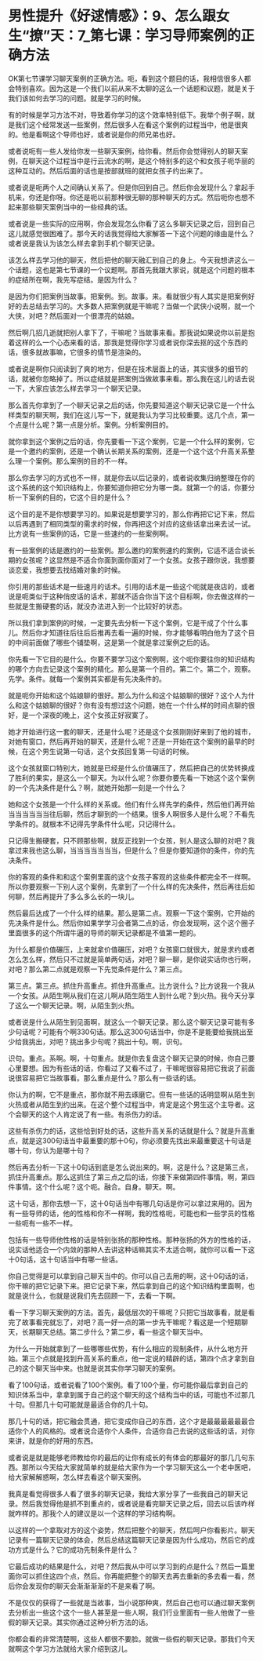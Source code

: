 # 男性提升《好逑情感》：9、怎么跟女生“撩”天：7_第七课：学习导师案例的正确方法

OK第七节课学习聊天案例的正确方法。呃，看到这个题目的话，我相信很多人都会特别喜欢。因为这是一个我们以前从来不太聊的这么一个话题和议题，就是关于我们该如何去学习的问题。就是学习的时候。

有的时候是学习方法不对，导致着你学习的这个效率特别低下。我举个例子啊，就是我们这个经常发送一些案例，然后很多人在看这个案例的过程当中，他是很爽的。他是看啊这个导师也好，或者说是你的师兄弟也好。

或者说呃有一些人发给你发一些聊天案例，给你看。然后你会觉得别人的聊天案例，在聊天这个过程当中是行云流水的啊，是这个特别多的这个和女孩子呃华丽的这种互动的。然后后面的话也是按部就班的就把女孩子约出来了。

或者说是呃两个人之间确认关系了。但是你回到自己。然后你会发现什么？拿起手机来，你还是你呀。你还是呃以前那种很无聊的那种聊天的方式。然后呃你也想不起来那些聊天案例当中的一些经典的话。

或者说是一些实际的应用啊，你会发现怎么你看了这么多聊天记录之后，回到自己这儿就感觉很困难了。那今天的话我觉得给大家解答一下这个问题的缘由是什么？或者说是我认为该怎么样去拿到手机个聊天记录。

该怎么样去学习他的聊天，然后把他的聊天融汇到自己的身上。今天我想讲这么一个话题，这也是第七节课的一个议题啊。那首先我跟大家说，就是这个问题的根本的症结所在啊，我先写症结。是因为什么？

是因为你们把案例当故事。把案例。到。故事。来。看就很少有人其实是把案例好好的去总结去学习的。大多数人把案例就是干嘛呢？当做一个武侠小说啊，就一个大侠，对吧？然后面对一个很漂亮的姑娘。

然后啊几招几逝就把别人拿下了，干嘛呢？当故事来看。那我说如果说你以前是抱着这样的么一个心态来看的话，那我是觉得你学习或者说你深去抠的这个东西的话，很多就故事嘛，它很多的情节是渲染的。

或者说是啊你只阅读到了爽的地方，但是在技术层面上的话，其实很多的细节的话，就被你忽略掉了。所以症结就是把案例当做故事来看。那么我在这儿的话去说一下，大家应该怎么样去学习一个聊天记录。

那么首先你拿到了一个聊天记录之后的话，你先要知道这个聊天记录它是一个什么样类型的聊天啊，我们在这儿写一下，就是我认为学习比较重要。这几个点，第一个点是什么呢？第一点是分析。案例。分析案例目的。

就你拿到这个案例之后的话，你先要看一下这个案例，它是一个什么样的案例，它是一个邀约的案例，还是一个确认长期关系的案例，还是一个这个这个升高关系整么理一个案例。那么案例的目的不一样。

那么你去学习的方式也不一样，就是你去以后记录的，或者说收集归纳整理在你的这个系统的这个知识结构上，你要知道你把它分为哪一类。就第一个的话，你要分析一下案例的目的，它这个目的是什么？

这个目的是不是你想要学习的。如果说是想要学习的，那么你再把它记下来，然后以后再遇到了相同类型的需求的时候，你再把这个对应的这些话拿出来去试一试。比方说有一些案例的话，它是一些速约的一些案例啊。

有一些案例的话是邀约的一些案例。那么邀约的案例速约的案例，它适不适合谈长期的女孩呢？这显然是不适合你面到面你面对了一个女孩。女孩子跟你说，我想要谈恋爱，我想要去找结婚对象的时候。

你引用的那些话术是一些速月的话术。引用的话术是一些这个呃就是夜店的，或者说是呃类似于这种俏皮话的话术，那就不适合你当下这个目标啊，你去做这样的一些就是生搬硬套的话，就没办法进入到一个比较好的状态。

所以我们拿到案例的时候，一定要先去分析一下这个案例，它是干成了个什么事儿。然后你才知道往后往后后推再去看一遍的时候，你才能够看明白他为了这个目的中间前面做了哪些个铺垫啊，这是第一个就是拿过案例之后的话。

你先看一下它目的是什么。你要不要学习这个案例啊，这个呃你要往你的知识结构的哪个方向去记录这个案例的精化。那么是第一个目的。第二个。第二个，观察。先学。条件。就每一个案例其实都是有先决条件的。

就是呃你开始和这个姑娘聊的很好。那么为什么和这个姑娘聊的很好？这个人为什么和这个姑娘聊的很好？你有没有想过这个问题，她在一个什么样的时间点聊的很好，是一个深夜的晚上，这个女孩正好寂寞了。

她才开始进行这一套的聊天，还是什么呢？还是这个女孩刚刚好来到了他的城市，对她有窗口，然后再开始的聊天，还是什么呢？还是一开始在这个案例的最早的时候，在这个男生说第一句话，这个女孩回复第一句话的时候。

这个女孩就窗口特别大，她就是已经是什么价值碾压了，然后把自己的优势转换成了胜利的果实，是这么一个聊天。为以什么呢？你要你要先看一下她这个这个案例的一个先决条件是什么？啊，就她开始那一刻是一个什么？

她和这个女孩是一个什么样的关系或。他们有什么样先学的条件，然后他们再开始当当当当当当往后聊，然后才聊到的一个结果。很多人啊很多人是什么呢？不看先学条件的。就根本不记得先学条件什么呢，只记得什么。

只记得生搬硬套，只不顾那些啊，就反正找到一个女孩，别人是这么聊的对吧？我拿过来我也这么聊，当当当当当当当，但是什么？但是你要知道你的条件，你的先决条件。

你的客观的条件和和这个案例里面的这个女孩子客观的这些条件都完全不一样啊。所以你要观察一下别人这个案例，先拿到了一个什么样的先决条件，然后再往后如何聊，然后再提升了多么多么长的一块儿。

然后最后达成了一个什么样的结果。那么是第二点。观察一下这个案例，它开始的先决条件是什么。然后你如果学学习会者第二点的话，你会发现啊，这个这个圈子里面很多的这个所谓牛逼的导师的聊天记录都是不值第一题的。

为什么都是价值碾压，上来就拿价值碾压，对吧？女孩窗口就很大，就是求约或者怎么怎么样，然后只不过就是简单两句话，对吧？聊一聊，是你说实话你也行啊，对吧？那么第二点就是观察一下先觉条件是什么？第三点。

第三点。第三点。抓住升高重点。抓住升高重点。比方说什么？比方说我一个我从一个女孩。从陌生啊从我们在这儿啊从陌生陌生人到什么呢？到火热。我今天分享了这么一个聊天记录。啊，从陌生到火热。

或者说是什么从陌生到见面啊，就这么一个聊天记录。那么这个聊天记录可能有多少句话呢？可能有个啊330句话。那么这300句话当中，你是不是能要给我挑出至少给我挑出，对吧？挑出多少句呢？挑出十句。啊，识句。

识句。重点。系啊。啊，十句重点。就是你去复盘这个聊天记录的时候，你自己要心里要想。因为有些话的话，你看过了又看不过了，干嘛呢很容易把它我说了前面说很容易把它当故事看。那么重点是什么？那么有一些话的话。

你认为的啊，它不是重点，那你就不用去琢磨它。但有一些话的话明显啊从陌生到火热或者从陌生到约出来。在这个整个过程当中，肯定是这个男生这个主导者。这个会聊天的这个人肯定说了有一些。有杀伤力的话。

这些有杀伤力的话，这些恰到好处的话，这些升高关系的话就是什么？就是升高重点，就是这300句话当中最重要的那十0句，你必须要先找出来最重要这十句话是哪十句，你认为是哪十句？

然后再去分析一下这十0句话到底是怎么说出来的。啊，这是什么？这是第三点，抓住升高重点。那么这抓住了第三点之后的话，你接下来做第四件事情。啊，第四件事情。这个什么呢？这个呃。融合。自身。聊天。啊。

这十句话，那你去想一下，这十0句话当中有哪几句话是你可以拿过来用的。因为有一些导师的话，他的性格和你不一样啊，我的性格呃，可能也和一些学员的性格一些呃有一些不一样。

包括有一些导师他性格的话是特别张扬的那种性格。那种张扬的外方的性格的话，说实话他适合一个内敛的那种人去讲这种话嘛其实不太适合啊，就你可以看一下这十0句话，这十句话当中有哪一些话。

你自己觉得是可以拿到自己聊天当中的。你可以自己去用的啊，这十0句话的话，你干嘛的把它记录下来。把它记录下来，然后拿到自己的这个知识结构里面啊，也就是说什么，也就是说我们先去回顾一下，去看一下啊。

看一下学习聊天案例的方法。首先，最低层次的干嘛呢？只把它当故事看，就是看完了故事看完就忘了，对吧？高一好一点的第一步先干嘛呢？看这是一个短期聊天，长期聊天总结。第二步什么？第二步，看一些这个聊天当中。

为什么一开始就拿到了一些哪哪些优势，有什么相应的现制条件，从什么地方开始。第三个点就是找到升高关系的重点，他一定说的精辟的话，第四个点才拿到自己的这个聊天当中来。也就是说其实你学习聊天的案例。

看了100句话，或者说看了100个案例。看了100个量，你可能你最后拿到自己的知识体系当中，拿拿到属于自己的这个聊天的这个结构当中的话，可能也不过那几十句。但那几十句可能就是最适合你的几十句。

那几十句的话，把它融会贯通，把它变成你自己的东西，这个才是最最最最最最合适你个人的风格的。或者说合适你个人条件，合适你自己去说的这些话的话，对你来讲，就是你的好用的东西。

或者说是就是能够老师教给你的最后的让你有成长的有体会的那最好的那几几句东西。那所以今天给大家就简单的就是给大家作为一个学习聊天这么一个老中医吧，给大家解解惑啊，怎么样去看这个聊天案例。

我真是看觉得很多人看了很多的聊天记录，我给大家分享了一些我自己的聊天记录。然后我觉得他是抓不到重点的，或者说是看完聊天记录之后，回去以后该咋样就咋样的。那我个人的建议是以一个这样的学习结构啊。

以这样的一个拿取对方的这个姿势，然后把整个的聊天，然后呵户你看影片。聊天记录有一篇聊天记录的体会，然后总结这篇聊天记录是因为什么成功，然后它的成功方式是什么？它的成功先制条件是什么？

它最后成功的结果是什么，对吧？然后我从中可以学习到的点是什么？然后一篇里面你可以抓住这四个点，然后。你再能把整个的聊天去再去重新的多去看一看，然后你会发现你的聊天会渐渐渐渐的不是来看了啊。

不是仅仅的获得了一些就是当故事，当小说那种爽，然后自己也可以通过聊天案例去分析出一些这个这个一些人甚至是一些人啊，我们行业里面有一些人他做了一些假的聊天记录。其实你通过这种分析方法的话。

你都会看的非常清楚啊，这些人都很不要脸。就做一些假的聊天记录。那我们今天就啊这个学习方法就给大家介绍到这儿。

